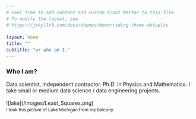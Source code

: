 ```yaml
---
# Feel free to add content and custom Front Matter to this file.
# To modify the layout, see
# https://jekyllrb.com/docs/themes/#overriding-theme-defaults

layout: home
title: ""
subtitle: "or who am I."
---
```

<h3>Who I am?</h3>
Data scientist, independent contractor. Ph.D. in Physics and Mathematics.
I take small or medium data science / data engineering projects.
<br><br>
![lake](/images/Least_Squares.png)
<br>
<small>I took this picture of Lake Michigan from my balcony.</small>
<br><br>

